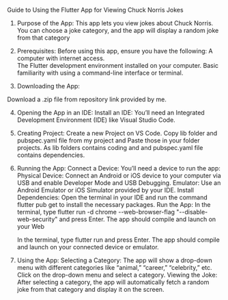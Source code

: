 Guide to Using the Flutter App for Viewing Chuck Norris Jokes

1. Purpose of the App:
	This app lets you view jokes about Chuck Norris. You can choose a joke category, and the	 	app will display a random joke from that category

2. Prerequisites:
	Before using this app, ensure you have the following:
	A computer with internet access.	
	The Flutter development environment installed on your computer. 
	Basic familiarity with using a command-line interface or terminal.

3. Downloading the App:

  Download a .zip file from  repository link provided by me.

4. Opening the App in an IDE:
	Install an IDE: You’ll need an Integrated Development Environment (IDE) like Visual Studio 	Code.


5. Creating Project:
	Create a new Project on VS Code. 
	Copy lib folder and pubspec.yaml file from my project and Paste those in your folder 	projects. As lib folders contains coding and and pubspec.yaml file contains dependencies.
	
6. Running the App:
	Connect a Device: You’ll need a device to run the app:
	Physical Device: Connect an Android or iOS device to your computer via USB and enable 	Developer Mode and USB Debugging.
	Emulator: Use an Android Emulator or iOS Simulator provided by your IDE.
	Install Dependencies: Open the terminal in your IDE and run the command flutter pub get 	to install the necessary packages.
	Run the App:
	In the terminal, type flutter run -d chrome --web-browser-flag "--disable-web-security" 	and press Enter. The app should compile and launch on your Web

	In the terminal, type flutter run and press Enter. The app should compile and launch on 	your connected device or emulator.

7. Using the App:
	Selecting a Category:
	The app will show a drop-down menu with different categories like “animal,” “career,” 	“celebrity,” etc.
	Click on the drop-down menu and select a category.
	Viewing the Joke:
	After selecting a category, the app will automatically fetch a random joke from that 	category and display it on the screen.
